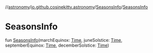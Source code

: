 //[astronomy](../../../index.md)/[io.github.cosinekitty.astronomy](../index.md)/[SeasonsInfo](index.md)/[SeasonsInfo](-seasons-info.md)

# SeasonsInfo

fun [SeasonsInfo](-seasons-info.md)(marchEquinox: [Time](../-time/index.md), juneSolstice: [Time](../-time/index.md), septemberEquinox: [Time](../-time/index.md), decemberSolstice: [Time](../-time/index.md))

